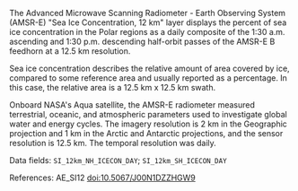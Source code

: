 The Advanced Microwave Scanning Radiometer - Earth Observing System (AMSR-E) "Sea Ice Concentration, 12 km" layer displays the percent of sea ice concentration in the Polar regions as a daily composite of the 1:30 a.m. ascending and 1:30 p.m. descending half-orbit passes of the AMSR-E B feedhorn at a 12.5 km resolution.

Sea ice concentration describes the relative amount of area covered by ice, compared to some reference area and usually reported as a percentage. In this case, the relative area is a 12.5 km x 12.5 km swath.

Onboard NASA's Aqua satellite, the AMSR-E radiometer measured terrestrial, oceanic, and atmospheric parameters used to investigate global water and energy cycles. The imagery resolution is 2 km in the Geographic projection and 1 km in the Arctic and Antarctic projections, and the sensor resolution is 12.5 km. The temporal resolution was daily.

Data fields: `SI_12km_NH_ICECON_DAY`; `SI_12km_SH_ICECON_DAY`

References: AE_SI12 [doi:10.5067/J00N1DZZHGW9](https://doi.org/10.5067/J00N1DZZHGW9)


